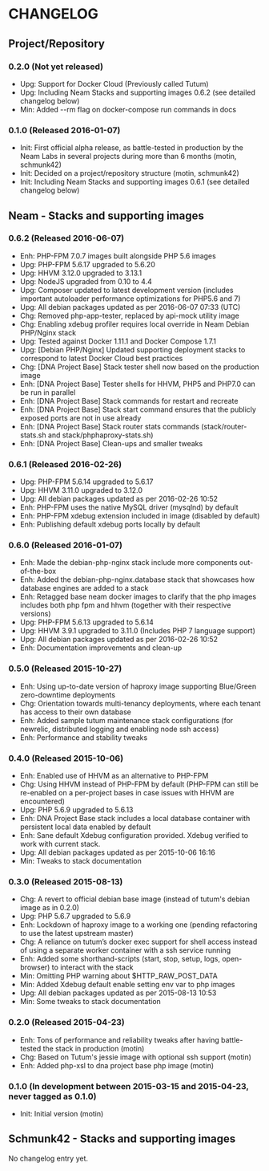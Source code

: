 CHANGELOG
=========

## Project/Repository

### 0.2.0 (Not yet released)

- Upg: Support for Docker Cloud (Previously called Tutum)
- Upg: Including Neam Stacks and supporting images 0.6.2 (see detailed changelog below)
- Min: Added --rm flag on docker-compose run commands in docs

### 0.1.0 (Released 2016-01-07)

- Init: First official alpha release, as battle-tested in production by the Neam Labs in several projects during more than 6 months (motin, schmunk42)
- Init: Decided on a project/repository structure (motin, schmunk42)
- Init: Including Neam Stacks and supporting images 0.6.1 (see detailed changelog below)

## Neam - Stacks and supporting images

### 0.6.2 (Released 2016-06-07)

- Enh: PHP-FPM 7.0.7 images built alongside PHP 5.6 images
- Upg: PHP-FPM 5.6.17 upgraded to 5.6.20
- Upg: HHVM 3.12.0 upgraded to 3.13.1
- Upg: NodeJS upgraded from 0.10 to 4.4
- Upg: Composer updated to latest development version (includes important autoloader performance optimizations for PHP5.6 and 7)
- Upg: All debian packages updated as per 2016-06-07 07:33 (UTC)
- Chg: Removed php-app-tester, replaced by api-mock utility image
- Chg: Enabling xdebug profiler requires local override in Neam Debian PHP/Nginx stack
- Upg: Tested against Docker 1.11.1 and Docker Compose 1.7.1
- Upg: [Debian PHP/Nginx] Updated supporting deployment stacks to correspond to latest Docker Cloud best practices
- Chg: [DNA Project Base] Stack tester shell now based on the production image 
- Enh: [DNA Project Base] Tester shells for HHVM, PHP5 and PHP7.0 can be run in parallel
- Enh: [DNA Project Base] Stack commands for restart and recreate
- Enh: [DNA Project Base] Stack start command ensures that the publicly exposed ports are not in use already
- Enh: [DNA Project Base] Stack router stats commands (stack/router-stats.sh and stack/phphaproxy-stats.sh)
- Enh: [DNA Project Base] Clean-ups and smaller tweaks

### 0.6.1 (Released 2016-02-26)

- Upg: PHP-FPM 5.6.14 upgraded to 5.6.17
- Upg: HHVM 3.11.0 upgraded to 3.12.0
- Upg: All debian packages updated as per 2016-02-26 10:52
- Enh: PHP-FPM uses the native MySQL driver (mysqlnd) by default
- Enh: PHP-FPM xdebug extension included in image (disabled by default)
- Enh: Publishing default xdebug ports locally by default

### 0.6.0 (Released 2016-01-07)

- Enh: Made the debian-php-nginx stack include more components out-of-the-box
- Enh: Added the debian-php-nginx.database stack that showcases how database engines are added to a stack
- Enh: Retagged base neam docker images to clarify that the php images includes both php fpm and hhvm (together with their respective versions)
- Upg: PHP-FPM 5.6.13 upgraded to 5.6.14
- Upg: HHVM 3.9.1 upgraded to 3.11.0 (Includes PHP 7 language support)
- Upg: All debian packages updated as per 2016-02-26 10:52
- Enh: Documentation improvements and clean-up

### 0.5.0 (Released 2015-10-27)

- Enh: Using up-to-date version of haproxy image supporting Blue/Green zero-downtime deployments
- Chg: Orientation towards multi-tenancy deployments, where each tenant has access to their own database
- Enh: Added sample tutum maintenance stack configurations (for newrelic, distributed logging and enabling node ssh access)
- Enh: Performance and stability tweaks

### 0.4.0 (Released 2015-10-06)

- Enh: Enabled use of HHVM as an alternative to PHP-FPM
- Chg: Using HHVM instead of PHP-FPM by default (PHP-FPM can still be re-enabled on a per-project bases in case issues with HHVM are encountered)
- Upg: PHP 5.6.9 upgraded to 5.6.13
- Enh: DNA Project Base stack includes a local database container with persistent local data enabled by default
- Enh: Sane default Xdebug configuration provided. Xdebug verified to work with current stack.
- Upg: All debian packages updated as per 2015-10-06 16:16
- Min: Tweaks to stack documentation

### 0.3.0 (Released 2015-08-13)

- Chg: A revert to official debian base image (instead of tutum's debian image as in 0.2.0)
- Upg: PHP 5.6.7 upgraded to 5.6.9
- Enh: Lockdown of haproxy image to a working one (pending refactoring to use the latest upstream master)
- Chg: A reliance on tutum’s docker exec support for shell access instead of using a separate worker container with a ssh service running
- Enh: Added some shorthand-scripts (start, stop, setup, logs, open-browser) to interact with the stack
- Min: Omitting PHP warning about $HTTP_RAW_POST_DATA
- Min: Added Xdebug default enable setting env var to php images
- Upg: All debian packages updated as per 2015-08-13 10:53
- Min: Some tweaks to stack documentation

### 0.2.0 (Released 2015-04-23)

- Enh: Tons of performance and reliability tweaks after having battle-tested the stack in production (motin)
- Chg: Based on Tutum's jessie image with optional ssh support (motin)
- Enh: Added php-xsl to dna project base php image (motin)

### 0.1.0 (In development between 2015-03-15 and 2015-04-23, never tagged as 0.1.0)

- Init: Initial version (motin)

## Schmunk42 - Stacks and supporting images

No changelog entry yet.
